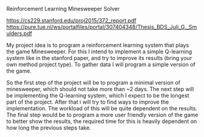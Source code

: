 Reinforcement Learning Minesweeper Solver

https://cs229.stanford.edu/proj2015/372_report.pdf
https://pure.tue.nl/ws/portalfiles/portal/307404348/Thesis_BDS_Juli_G._Smulders.pdf

My project idea is to program a reinforcement learning system that plays the game Minesweeper. For this I intend to implement a simple Q-learning system like in the stanford paper, and try to improve its results (bring your own method project type).
To gather data I will program a simple version of the game. 

So the first step of the project will be to program a minimal version of minesweeper, which should not take more than ~2 days.
The next step will be implementing the Q-learning system, which I expect to be the longest part of the project.
After that i will try to find ways to improve the implementation. The workload of this will be quite dependent on the results.
The final step would be to program a more user friendly version of the game to better show the results, the required time for this is heavily dependent on how long the previous steps take.
